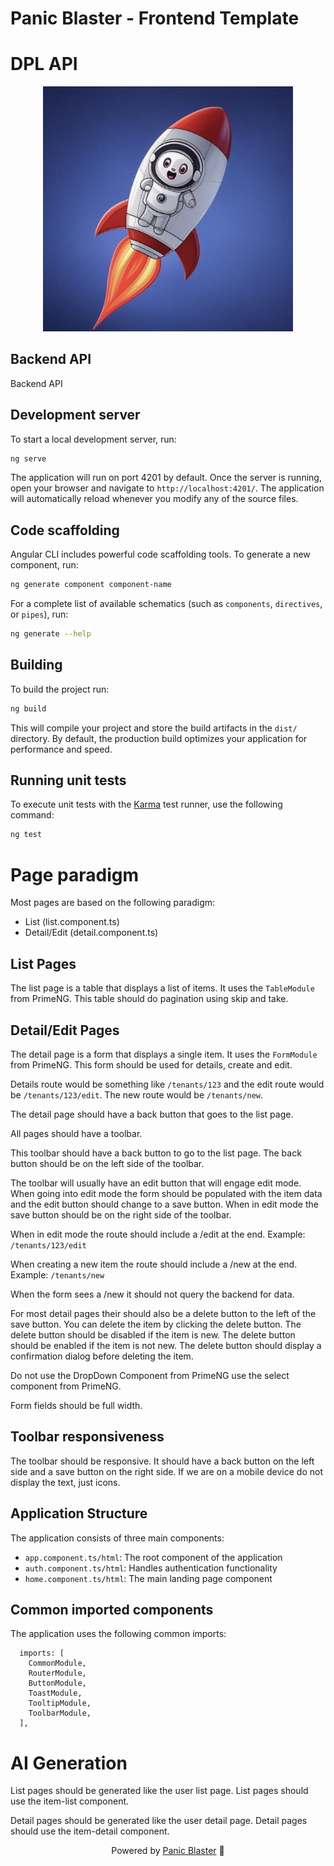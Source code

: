 # Panic Blaster - Frontend Template

# DPL API

<p align="center">
  <img src="./public/Logo.png" width="400" alt="Panic Blaster Logo" />
</p>

## Backend API

Backend API

## Development server

To start a local development server, run:

```bash
ng serve
```

The application will run on port 4201 by default. Once the server is running, open your browser and navigate to `http://localhost:4201/`. The application will automatically reload whenever you modify any of the source files.

## Code scaffolding

Angular CLI includes powerful code scaffolding tools. To generate a new component, run:

```bash
ng generate component component-name
```

For a complete list of available schematics (such as `components`, `directives`, or `pipes`), run:

```bash
ng generate --help
```

## Building

To build the project run:

```bash
ng build
```

This will compile your project and store the build artifacts in the `dist/` directory. By default, the production build optimizes your application for performance and speed.

## Running unit tests

To execute unit tests with the [Karma](https://karma-runner.github.io) test runner, use the following command:

```bash
ng test
```

# Page paradigm

Most pages are based on the following paradigm:

- List (list.component.ts)
- Detail/Edit (detail.component.ts)

## List Pages

The list page is a table that displays a list of items. It uses the `TableModule` from PrimeNG. This table should do pagination using skip and take.

## Detail/Edit Pages

The detail page is a form that displays a single item. It uses the `FormModule` from PrimeNG. This form should be used for details, create and edit.

Details route would be something like `/tenants/123` and the edit route would be `/tenants/123/edit`. The new route would be `/tenants/new`.

The detail page should have a back button that goes to the list page.

All pages should have a toolbar.

This toolbar should have a back button to go to the list page. The back button should be on the left side of the toolbar.

The toolbar will usually have an edit button that will engage edit mode. When going into edit mode the form should be populated with the item data and the edit button should change to a save button. When in edit mode the save button should be on the right side of the toolbar.

When in edit mode the route should include a /edit at the end.
Example: `/tenants/123/edit`

When creating a new item the route should include a /new at the end.
Example: `/tenants/new`

When the form sees a /new it should not query the backend for data.

For most detail pages their should also be a delete button to the left of the save button. You can delete the item by clicking the delete button. The delete button should be disabled if the item is new. The delete button should be enabled if the item is not new. The delete button should display a confirmation dialog before deleting the item.

Do not use the DropDown Component from PrimeNG use the select component from PrimeNG.

Form fields should be full width.

## Toolbar responsiveness

The toolbar should be responsive. It should have a back button on the left side and a save button on the right side. If we are on a mobile device do not display the text, just icons.

## Application Structure

The application consists of three main components:

- `app.component.ts/html`: The root component of the application
- `auth.component.ts/html`: Handles authentication functionality
- `home.component.ts/html`: The main landing page component

## Common imported components

The application uses the following common imports:

```
  imports: [
    CommonModule,
    RouterModule,
    ButtonModule,
    ToastModule,
    TooltipModule,
    ToolbarModule,
  ],
```

# AI Generation

List pages should be generated like the user list page. List pages should use the item-list component.

Detail pages should be generated like the user detail page. Detail pages should use the item-detail component.

<p align="center">
  Powered by <a href="#">Panic Blaster</a> 🚀
</p>
